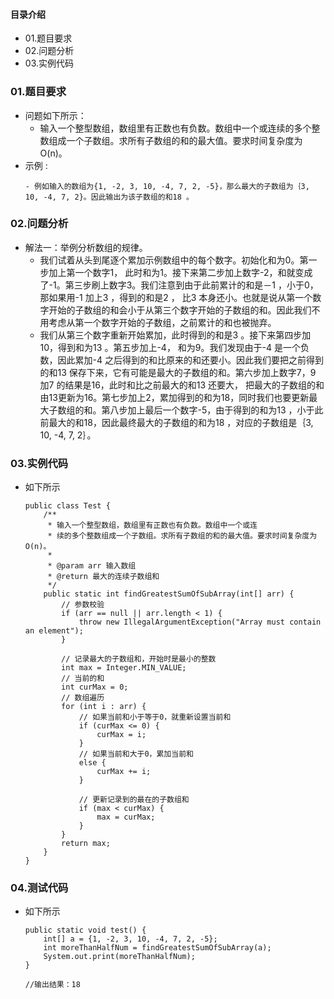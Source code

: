 #### 目录介绍
- 01.题目要求
- 02.问题分析
- 03.实例代码



### 01.题目要求
- 问题如下所示：
    - 输入一个整型数组，数组里有正数也有负数。数组中一个或连续的多个整数组成一个子数组。求所有子数组的和的最大值。要求时间复杂度为O(n)。
- 示例 :
    ```
    - 例如输入的数组为{1, -2, 3, 10, -4, 7, 2, -5}，那么最大的子数组为｛3, 10, -4, 7, 2}。因此输出为该子数组的和18 。
    ```




### 02.问题分析
- 解法一：举例分析数组的规律。
    - 我们试着从头到尾逐个累加示例数组中的每个数字。初始化和为0。第一步加上第一个数字1， 此时和为1。接下来第二步加上数字-2，和就变成了-1。第三步刷上数字3。我们注意到由于此前累计的和是－1 ，小于0，那如果用-1 加上3 ，得到的和是2 ， 比3 本身还小。也就是说从第一个数字开始的子数组的和会小于从第三个数字开始的子数组的和。因此我们不用考虑从第一个数字开始的子数组，之前累计的和也被抛弃。
    - 我们从第三个数字重新开始累加，此时得到的和是3 。接下来第四步加10，得到和为13 。第五步加上-4， 和为9。我们发现由于-4 是一个负数，因此累加-4 之后得到的和比原来的和还要小。因此我们要把之前得到的和13 保存下来，它有可能是最大的子数组的和。第六步加上数字7，9 加7 的结果是16，此时和比之前最大的和13 还要大， 把最大的子数组的和由13更新为16。第七步加上2，累加得到的和为18，同时我们也要更新最大子数组的和。第八步加上最后一个数字-5，由于得到的和为13 ，小于此前最大的和18，因此最终最大的子数组的和为18 ，对应的子数组是｛3, 10, -4, 7, 2｝。



### 03.实例代码
- 如下所示
    ```
    public class Test {
        /**
         * 输入一个整型数组，数组里有正数也有负数。数组中一个或连
         * 续的多个整数组成一个子数组。求所有子数组的和的最大值。要求时间复杂度为O(n)。
         *
         * @param arr 输入数组
         * @return 最大的连续子数组和
         */
        public static int findGreatestSumOfSubArray(int[] arr) {
            // 参数校验
            if (arr == null || arr.length < 1) {
                throw new IllegalArgumentException("Array must contain an element");
            }
    
            // 记录最大的子数组和，开始时是最小的整数
            int max = Integer.MIN_VALUE;
            // 当前的和
            int curMax = 0;
            // 数组遍历
            for (int i : arr) {
                // 如果当前和小于等于0，就重新设置当前和
                if (curMax <= 0) {
                    curMax = i;
                }
                // 如果当前和大于0，累加当前和
                else {
                    curMax += i;
                }
    
                // 更新记录到的最在的子数组和
                if (max < curMax) {
                    max = curMax;
                }
            }
            return max;
        }
    }
    ```



### 04.测试代码
- 如下所示
    ```
    public static void test() {
    	int[] a = {1, -2, 3, 10, -4, 7, 2, -5};
    	int moreThanHalfNum = findGreatestSumOfSubArray(a);
    	System.out.print(moreThanHalfNum);
    }
    
    //输出结果：18
    ```

